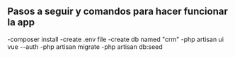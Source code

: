 ## Pasos a seguir y comandos para hacer funcionar la app

-composer install
-create .env file
-create db named "crm"
-php artisan ui vue --auth 
-php artisan migrate
-php artisan db:seed



